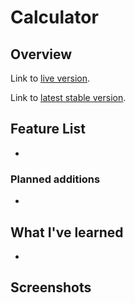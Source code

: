 # Calculator

## Overview



Link to [live version](http://calculator.timhoristjr.com).

Link to [latest stable version](http://staging.calculator.timhoristjr.com).

## Feature List

  *

### Planned additions

  *

## What I've learned

  *

## Screenshots

